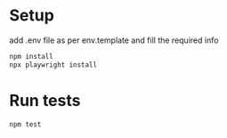 # Setup

add .env file as per env.template and fill the required info

```sh
npm install
npx playwright install
```

# Run tests

```sh
npm test
```

